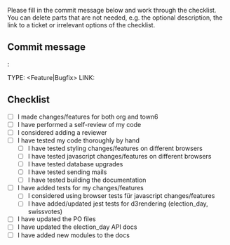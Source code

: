 Please fill in the commit message below and work through the checklist. You can delete parts that are not needed, e.g. the optional description, the link to a ticket or irrelevant options of the checklist.

## Commit message

<Module>: <Message>

<Optional Description>

TYPE: <Feature|Bugfix>
LINK: <Ticket-Number>

## Checklist

- [ ] I made changes/features for both org and town6
- [ ] I have performed a self-review of my code
- [ ] I considered adding a reviewer
- [ ] I have tested my code thoroughly by hand
    - [ ] I have tested styling changes/features on different browsers
    - [ ] I have tested javascript changes/features on different browsers
    - [ ] I have tested database upgrades
    - [ ] I have tested sending mails
    - [ ] I have tested building the documentation
- [ ] I have added tests for my changes/features
    - [ ] I considered using browser tests für javascript changes/features
    - [ ] I have added/updated jest tests for d3rendering (election_day, swissvotes)
- [ ] I have updated the PO files
- [ ] I have updated the election_day API docs
- [ ] I have added new modules to the docs
